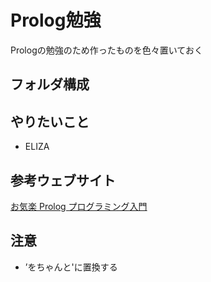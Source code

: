 # Prolog勉強
Prologの勉強のため作ったものを色々置いておく

## フォルダ構成
<!-- * eliza  -->
<!--   * イライザ -->

## やりたいこと
- ELIZA

## 参考ウェブサイト
[お気楽 Prolog プログラミング入門](http://www.geocities.jp/m_hiroi/prolog/index.html)
## 注意
* ’をちゃんと'に置換する

